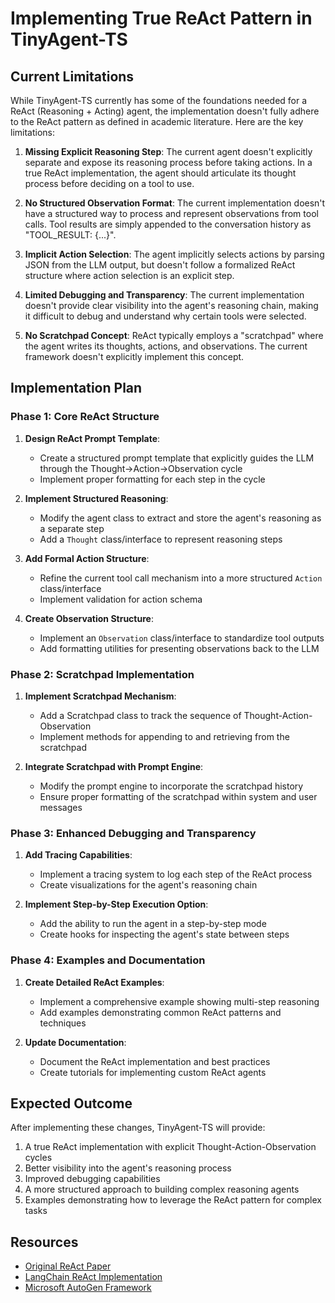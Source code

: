 # Implementing True ReAct Pattern in TinyAgent-TS

## Current Limitations

While TinyAgent-TS currently has some of the foundations needed for a ReAct (Reasoning + Acting) agent, the implementation doesn't fully adhere to the ReAct pattern as defined in academic literature. Here are the key limitations:

1. **Missing Explicit Reasoning Step**: The current agent doesn't explicitly separate and expose its reasoning process before taking actions. In a true ReAct implementation, the agent should articulate its thought process before deciding on a tool to use.

2. **No Structured Observation Format**: The current implementation doesn't have a structured way to process and represent observations from tool calls. Tool results are simply appended to the conversation history as "TOOL_RESULT: {...}".

3. **Implicit Action Selection**: The agent implicitly selects actions by parsing JSON from the LLM output, but doesn't follow a formalized ReAct structure where action selection is an explicit step.

4. **Limited Debugging and Transparency**: The current implementation doesn't provide clear visibility into the agent's reasoning chain, making it difficult to debug and understand why certain tools were selected.

5. **No Scratchpad Concept**: ReAct typically employs a "scratchpad" where the agent writes its thoughts, actions, and observations. The current framework doesn't explicitly implement this concept.

## Implementation Plan

### Phase 1: Core ReAct Structure

1. **Design ReAct Prompt Template**:
   - Create a structured prompt template that explicitly guides the LLM through the Thought→Action→Observation cycle
   - Implement proper formatting for each step in the cycle

2. **Implement Structured Reasoning**:
   - Modify the agent class to extract and store the agent's reasoning as a separate step
   - Add a `Thought` class/interface to represent reasoning steps

3. **Add Formal Action Structure**:
   - Refine the current tool call mechanism into a more structured `Action` class/interface
   - Implement validation for action schema

4. **Create Observation Structure**:
   - Implement an `Observation` class/interface to standardize tool outputs
   - Add formatting utilities for presenting observations back to the LLM

### Phase 2: Scratchpad Implementation

1. **Implement Scratchpad Mechanism**:
   - Add a Scratchpad class to track the sequence of Thought-Action-Observation
   - Implement methods for appending to and retrieving from the scratchpad

2. **Integrate Scratchpad with Prompt Engine**:
   - Modify the prompt engine to incorporate the scratchpad history
   - Ensure proper formatting of the scratchpad within system and user messages

### Phase 3: Enhanced Debugging and Transparency

1. **Add Tracing Capabilities**:
   - Implement a tracing system to log each step of the ReAct process
   - Create visualizations for the agent's reasoning chain

2. **Implement Step-by-Step Execution Option**:
   - Add the ability to run the agent in a step-by-step mode
   - Create hooks for inspecting the agent's state between steps

### Phase 4: Examples and Documentation

1. **Create Detailed ReAct Examples**:
   - Implement a comprehensive example showing multi-step reasoning
   - Add examples demonstrating common ReAct patterns and techniques

2. **Update Documentation**:
   - Document the ReAct implementation and best practices
   - Create tutorials for implementing custom ReAct agents

## Expected Outcome

After implementing these changes, TinyAgent-TS will provide:

1. A true ReAct implementation with explicit Thought-Action-Observation cycles
2. Better visibility into the agent's reasoning process
3. Improved debugging capabilities
4. A more structured approach to building complex reasoning agents
5. Examples demonstrating how to leverage the ReAct pattern for complex tasks

## Resources

- [Original ReAct Paper](https://arxiv.org/abs/2210.03629)
- [LangChain ReAct Implementation](https://js.langchain.com/docs/modules/agents/agent_types/react)
- [Microsoft AutoGen Framework](https://microsoft.github.io/autogen/)
